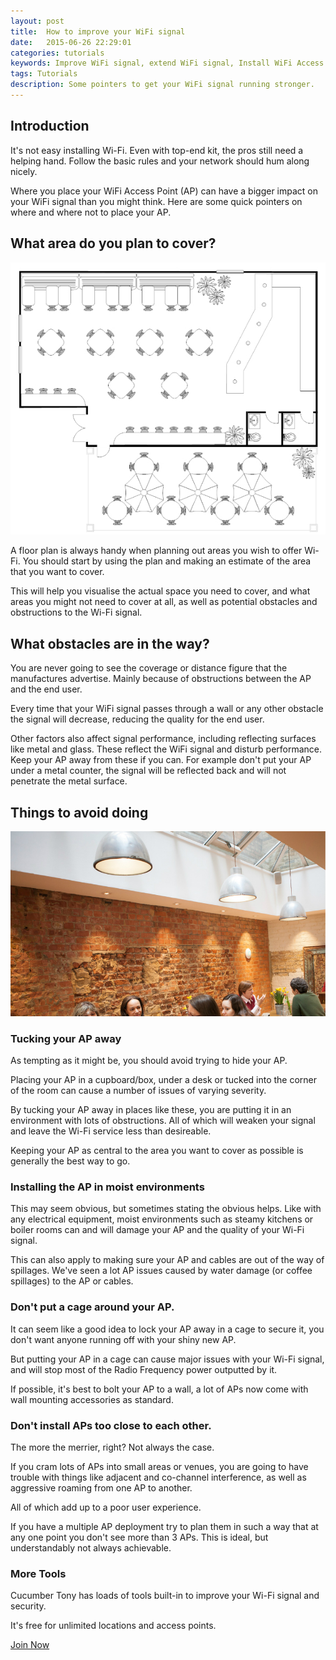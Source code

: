 ```yaml
---
layout: post
title:  How to improve your WiFi signal
date:   2015-06-26 22:29:01
categories: tutorials
keywords: Improve WiFi signal, extend WiFi signal, Install WiFi Access point, Plan Wifi network
tags: Tutorials
description: Some pointers to get your WiFi signal running stronger.
---
```


<h2>Introduction</h2>

It's not easy installing Wi-Fi. Even with top-end kit, the pros still need a helping hand. Follow the basic rules and your network should hum along nicely.

Where you place your WiFi Access Point (AP) can have a bigger impact on your WiFi signal than you might think. Here are some quick pointers on where and where not to place your AP.

<h2>What area do you plan to cover?</h2>

<div class="mdl-typography--text-center">
<img src="/images/community/tutorials/wifi-floor-plan.jpg">
</div>

A floor plan is always handy when planning out areas you wish to offer Wi-Fi.
You should start by using the plan and making an estimate of the area that you want to cover.

This will help you visualise the actual space you need to cover, and what areas you might not need to cover at all, as well as potential obstacles and obstructions to the Wi-Fi signal.

<h2>What obstacles are in the way?</h2>

You are never going to see the coverage or distance figure that the manufactures advertise. Mainly because of obstructions between the AP and the end user.

Every time that your WiFi signal passes through a wall or any other obstacle the signal will decrease, reducing the quality for the end user.

Other factors also affect signal performance, including reflecting surfaces like metal and glass. These reflect the WiFi signal and disturb performance. Keep your AP away from these if you can. For example don't put your AP under a metal counter, the signal will be reflected back and will not penetrate the metal surface.

<h2>Things to avoid doing</h2>

<div class="mdl-typography--text-center">
<img src="/images/community/tutorials/wifi-restaurant.jpg">
</div>

<h3>Tucking your AP away</h3>

As tempting as it might be, you should avoid trying to hide your AP.

Placing your AP in a cupboard/box, under a desk or tucked into the corner of the room can cause a number of issues of varying severity.

By tucking your AP away in places like these, you are putting it in an environment with lots of obstructions. All of which will weaken your signal and leave the Wi-Fi service less than desireable.

Keeping your AP as central to the area you want to cover as possible is generally the best way to go.

<h3>Installing the AP in moist environments</h3>

This may seem obvious, but sometimes stating the obvious helps. Like with any electrical equipment, moist environments such as steamy kitchens or boiler rooms can and will damage your AP and the quality of your Wi-Fi signal.

This can also apply to making sure your AP and cables are out of the way of spillages. We've seen a lot AP issues caused by water damage (or coffee spillages) to the AP or cables.

<h3>Don't put a cage around your AP.</h3>

It can seem like a good idea to lock your AP away in a cage to secure it, you don't want anyone running off with your shiny new AP.

But putting your AP in a cage can cause major issues with your Wi-Fi signal, and will stop most of the Radio Frequency power outputted by it.

If possible, it's best to bolt your AP to a wall, a lot of APs now come with wall mounting accessories as standard.

<h3> Don't install APs too close to each other.</h3>

The more the merrier, right? Not always the case.

If you cram lots of APs into small areas or venues, you are going to have trouble with things like adjacent and co-channel interference, as well as aggressive roaming from one AP to another.

All of which add up to a poor user experience.

If you have a multiple AP deployment try to plan them in such a way that at any one point you don't see more than 3 APs. This is ideal, but understandably not always achievable.

<h3>More Tools</h3>

Cucumber Tony has loads of tools built-in to improve your Wi-Fi signal and security.

It's free for unlimited locations and access points.

<a href="/sign-up" class="button success large">Join Now</a>
